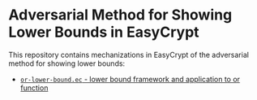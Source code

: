 Adversarial Method for Showing Lower Bounds in EasyCrypt
========================================================

This repository contains mechanizations in EasyCrypt of the
adversarial method for showing lower bounds:

 * [`or-lower-bound.ec` - lower bound framework and application to or function](../master/or-lower-bound.ec)
 
